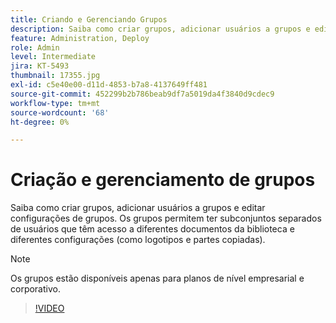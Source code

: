 ```yaml
---
title: Criando e Gerenciando Grupos
description: Saiba como criar grupos, adicionar usuários a grupos e editar configurações de grupos
feature: Administration, Deploy
role: Admin
level: Intermediate
jira: KT-5493
thumbnail: 17355.jpg
exl-id: c5e40e00-d11d-4853-b7a8-4137649ff481
source-git-commit: 452299b2b786beab9df7a5019da4f3840d9cdec9
workflow-type: tm+mt
source-wordcount: '68'
ht-degree: 0%

---
```


# Criação e gerenciamento de grupos

Saiba como criar grupos, adicionar usuários a grupos e editar configurações de grupos. Os grupos permitem ter subconjuntos separados de usuários que têm acesso a diferentes documentos da biblioteca e diferentes configurações (como logotipos e partes copiadas).

>[!NOTE]
>
>Os grupos estão disponíveis apenas para planos de nível empresarial e corporativo.

>[!VIDEO](https://video.tv.adobe.com/v/344682?quality=12&learn=on&hidetitle=true)
